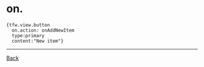 # on.<attrib-name>

```
{tfw.view.button
  on.action: onAddNewItem
  type:primary
  content:"New item"}
```

----

[Back](xjs.view.md)
